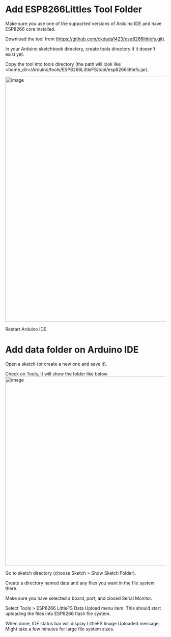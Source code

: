 # Add ESP8266Littles Tool Folder

Make sure you use one of the supported versions of Arduino IDE and have ESP8266 core installed.

Download the tool from (https://github.com/ckdada1423/esp8266littlefs.git).

In your Arduino sketchbook directory, create tools directory if it doesn't exist yet.

Copy the tool into tools directory (the path will look like <home_dir>/Arduino/tools/ESP8266LittleFS/tool/esp8266littlefs.jar).

<img width="768" alt="image" src="https://github.com/ckdada1423/esp8266littlefs/assets/43586263/be8712cc-4efd-47f0-9bf7-e4d53f806af7">

Restart Arduino IDE.


# Add data folder on Arduino IDE

Open a sketch (or create a new one and save it).

Check on Tools, It will show the folder like below
<img width="593" alt="image" src="https://github.com/ckdada1423/esp8266littlefs/assets/43586263/db00bf70-6c61-413d-8f84-c14b7d589b3d">

Go to sketch directory (choose Sketch > Show Sketch Folder).

Create a directory named data and any files you want in the file system there.

Make sure you have selected a board, port, and closed Serial Monitor.

Select Tools > ESP8266 LittleFS Data Upload menu item. This should start uploading the files into ESP8266 flash file system. 

When done, IDE status bar will display LittleFS Image Uploaded message. Might take a few minutes for large file system sizes.




